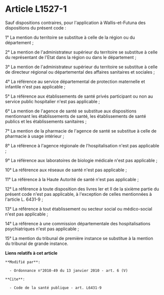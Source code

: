 # Article L1527-1

Sauf dispositions contraires, pour l'application à Wallis-et-Futuna des dispositions du présent code : 

1° La mention du territoire se substitue à celle de la région ou du département ; 

2° La mention de l'administrateur supérieur du territoire se substitue à celle du représentant de l'Etat dans la région ou
dans le département ; 

3° La mention de l'administrateur supérieur du territoire se substitue à celle de directeur régional ou départemental des
affaires sanitaires et sociales ; 

4° La référence au service départemental de protection maternelle et infantile n'est pas applicable ; 

5° La référence aux établissements de santé privés participant ou non au service public hospitalier n'est pas applicable ; 

6° La mention de l'agence de santé se substitue aux dispositions mentionnant les établissements de santé, les établissements
de santé publics et les établissements sanitaires ; 

7° La mention de la pharmacie de l'agence de santé se substitue à celle de pharmacie à usage intérieur ; 

8° La référence à l'agence régionale de l'hospitalisation n'est pas applicable ; 

9° La référence aux laboratoires de biologie médicale n'est pas applicable ; 

10° La référence aux réseaux de santé n'est pas applicable ; 

11° La référence à la Haute Autorité de santé n'est pas applicable ; 

12° La référence à toute disposition des livres Ier et II de la sixième partie du présent code n'est pas applicable, à
l'exception de celles mentionnées à l'article L. 6431-9 ; 

13° La référence à tout établissement ou secteur social ou médico-social n'est pas applicable ; 

14° La référence à une commission départementale des hospitalisations psychiatriques n'est pas applicable ; 

15° La mention du tribunal de première instance se substitue à la mention du tribunal de grande instance.

**Liens relatifs à cet article**

	**Modifié par**:

	  - Ordonnance n°2010-49 du 13 janvier 2010 - art. 6 (V)

	**Cite**:

	  - Code de la santé publique - art. L6431-9

